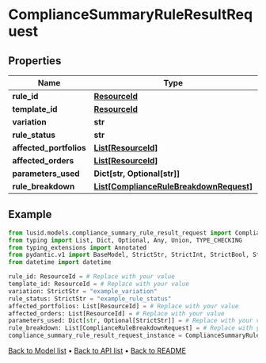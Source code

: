 # ComplianceSummaryRuleResultRequest

## Properties
Name | Type | Description | Notes
------------ | ------------- | ------------- | -------------
**rule_id** | [**ResourceId**](ResourceId.md) |  | 
**template_id** | [**ResourceId**](ResourceId.md) |  | 
**variation** | **str** |  | 
**rule_status** | **str** |  | 
**affected_portfolios** | [**List[ResourceId]**](ResourceId.md) |  | 
**affected_orders** | [**List[ResourceId]**](ResourceId.md) |  | 
**parameters_used** | **Dict[str, Optional[str]]** |  | 
**rule_breakdown** | [**List[ComplianceRuleBreakdownRequest]**](ComplianceRuleBreakdownRequest.md) |  | 
## Example

```python
from lusid.models.compliance_summary_rule_result_request import ComplianceSummaryRuleResultRequest
from typing import List, Dict, Optional, Any, Union, TYPE_CHECKING
from typing_extensions import Annotated
from pydantic.v1 import BaseModel, StrictStr, StrictInt, StrictBool, StrictFloat, StrictBytes, Field, validator, ValidationError, conlist, constr
from datetime import datetime

rule_id: ResourceId = # Replace with your value
template_id: ResourceId = # Replace with your value
variation: StrictStr = "example_variation"
rule_status: StrictStr = "example_rule_status"
affected_portfolios: List[ResourceId] = # Replace with your value
affected_orders: List[ResourceId] = # Replace with your value
parameters_used: Dict[str, Optional[StrictStr]] = # Replace with your value
rule_breakdown: List[ComplianceRuleBreakdownRequest] = # Replace with your value
compliance_summary_rule_result_request_instance = ComplianceSummaryRuleResultRequest(rule_id=rule_id, template_id=template_id, variation=variation, rule_status=rule_status, affected_portfolios=affected_portfolios, affected_orders=affected_orders, parameters_used=parameters_used, rule_breakdown=rule_breakdown)

```

[Back to Model list](../README.md#documentation-for-models) &#8226; [Back to API list](../README.md#documentation-for-api-endpoints) &#8226; [Back to README](../README.md)

